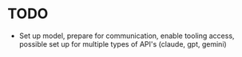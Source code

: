 # TODO

- Set up model, prepare for communication, enable tooling access, possible set up for multiple types of API's (claude, gpt, gemini)